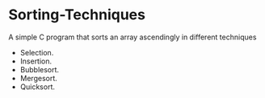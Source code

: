 # Sorting-Techniques
A simple C program that sorts an array ascendingly in different techniques 
* Selection.
* Insertion.
* Bubblesort.
* Mergesort.
* Quicksort.
